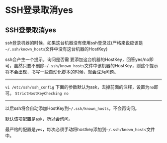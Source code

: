 # SSH登录取消yes


## SSH登录取消yes

ssh登录机器的时候，如果这台机器没有使用ssh登录过(严格来说应该是`~/.ssh/known_hosts`文件中没有这台机器的HostKey)

ssh会产生一个提示，询问是否需 要添加这台机器的HostKey，回答yes/no即可，虽然只要不删除`~/.ssh/known_hosts`文件中该机器的HostKey，则这个提示 将不会出现，书写一些自动化脚本的时候，就会成为问题。



---

`vi /etc/ssh/ssh_config`
下面的参数默认为ask，去掉前面的注释，设置为`no`即可。
`StrictHostKeyChecking no`

---



以后ssh将会自动添加HostKey到`~/.ssh/known_hosts`，不会再询问。

默认该项配置是`ask`，所以会询问。

最严格的配置是`yes`，每次必须手动将hostkey添加到`~/.ssh/known_hosts`文件中。

